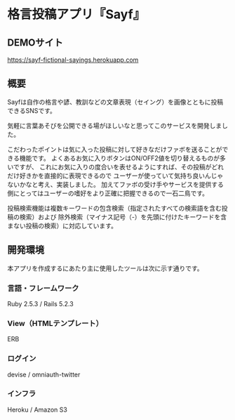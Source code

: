 # 格言投稿アプリ『Sayf』

## DEMOサイト

<https://sayf-fictional-sayings.herokuapp.com>

## 概要

Sayfは自作の格言や諺、教訓などの文章表現（セイング）を画像とともに投稿できるSNSです。

気軽に言葉あそびを公開できる場がほしいなと思ってこのサービスを開発しました。

こだわったポイントは気に入った投稿に対して好きなだけファボを送ることができる機能です。
よくあるお気に入りボタンはON/OFF2値を切り替えるものが多いですが、
これにお気に入りの度合いを表せるようにすれば、その投稿がどれだけ好きかを直接的に表現できるので
ユーザーが使っていて気持ち良いんじゃないかなと考え、実装しました。
加えてファボの受け手やサービスを提供する側にとってはユーザーの嗜好をより正確に把握できるので一石二鳥です。

投稿検索機能は複数キーワードの包含検索（指定されたすべての検索語を含む投稿の検索）および
除外検索（マイナス記号（-）を先頭に付けたキーワードを含まない投稿の検索）に対応しています。
  
## 開発環境

本アプリを作成するにあたり主に使用したツールは次に示す通りです。

### 言語・フレームワーク

Ruby 2.5.3 / Rails 5.2.3

### View（HTMLテンプレート）

ERB

### ログイン

devise / omniauth-twitter

### インフラ

Heroku / Amazon S3
